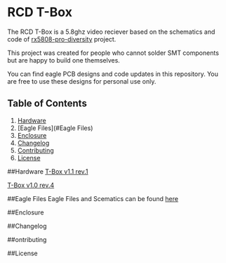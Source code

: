 # RCD T-Box
The RCD T-Box is a 5.8ghz video reciever based on the schematics and code of [rx5808-pro-diversity](https://github.com/sheaivey/rx5808-pro-diversity) project.

This project was created for people who cannot solder SMT components but are happy to build one themselves.

You can find eagle PCB designs and code updates in this repository. You are free to use these designs for personal use only. 

## Table of Contents
1. [Hardware](#hardware)
2. [Eagle Files](#Eagle Files)
3. [Enclosure]()
4. [Changelog]()
5. [Contributing]()
6. [License]()

##Hardware
[T-Box v1.1 rev.1](docs/tbox_v1-1.md)

[T-Box v1.0 rev.4](docs/tbox_v1-1.md)

##Eagle Files
Eagle Files and Scematics can be found [here](eagle/)

##Enclosure

##Changelog

##ontributing

##License